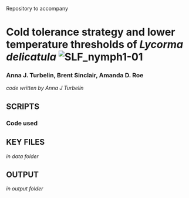 Repository to accompany

# Cold tolerance strategy and lower temperature thresholds of *Lycorma delicatula* ![SLF_nymph1-01](https://github.com/agitea/SLF_coldTolerance/assets/73284944/c8b8e2ee-0240-401d-8511-497af8635027)


### Anna J. Turbelin, Brent Sinclair, Amanda D. Roe


*code written by Anna J Turbelin*

## SCRIPTS

### Code used 


## KEY FILES
*in data folder*


## OUTPUT
*in output folder*
